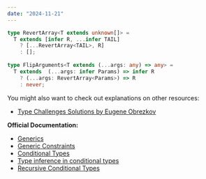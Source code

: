 ```yaml
---
date: "2024-11-21"
---
```

```ts
type RevertArray<T extends unknown[]> = 
  T extends [infer R, ...infer TAIL]
    ? [...RevertArray<TAIL>, R]
    : [];
  
type FlipArguments<T extends (...args: any) => any> = 
  T extends  (...args: infer Params) => infer R 
    ? (...args: RevertArray<Params>) => R
    : never;
```

You might also want to check out explanations on other resources:
- [Type Challenges Solutions by Eugene Obrezkov](https://github.com/ghaiklor/type-challenges-solutions/blob/main/en/medium-flip-arguments.md)

**Official Documentation:**

- [Generics](https://www.typescriptlang.org/docs/handbook/2/generics.html)
- [Generic Constraints](https://www.typescriptlang.org/docs/handbook/2/generics.html#generic-constraints)
- [Conditional Types](https://www.typescriptlang.org/docs/handbook/2/conditional-types.html)
- [Type inference in conditional types](https://www.typescriptlang.org/docs/handbook/2/conditional-types.html#inferring-within-conditional-types)
- [Recursive Conditional Types](https://www.typescriptlang.org/docs/handbook/release-notes/typescript-4-1.html#recursive-conditional-types)





